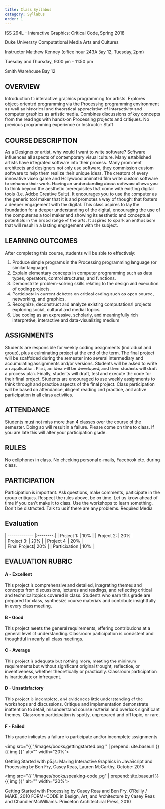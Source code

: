 ```yaml
---
title: Class Syllabus
category: Syllabus
order: 1
---
```


ISS 294L - Interactive Graphics: Critical Code, Spring 2018

Duke University Computational Media Arts and Cultures

Instructor Matthew Kenney (office hour 243A Bay 12, Tuesday, 2pm)

Tuesday and Thursday, 9:00 pm - 11:50 pm

Smith Warehouse Bay 12


## OVERVIEW
Introduction to interactive graphics programming for artists. Explores object-oriented programming via the Processing programming environment as well as historical and theoretical appreciation of interactivity and computer graphics as artistic media. Combines discussions of key concepts from the readings with hands-on Processing projects and critiques. No previous programming experience or Instructor: Staff

## COURSE DESCRIPTION
As a Designer or artist, why would I want to write software? Software influences all aspects of contemporary visual culture. Many established artists have integrated software into their process. Many prominent architects and designers not only use software, they commission custom software to help them realize their unique ideas. The creators of every innovative video game and Hollywood animated film write custom software to enhance their work. 
Having an understanding about software allows you to think beyond the aesthetic prerequisites that come with existing digital tools (i.e. Adobe Creative Suite). It encourages you to use the computer as the generic tool maker that it is and promotes a way of thought that fosters a deeper engagement with the digital. 
This class aspires to lay the foundation for a deeper understanding of the digital, encouraging the use of the computer as a tool maker and showing its aesthetic and conceptual potentials in the broad range of the arts. It aspires to spark an enthusiasm that will result in a lasting engagement with the subject.

## LEARNING OUTCOMES
After completing this course, students will be able to effectively:

1. Produce simple programs in the Processing programming language (or similar language).
2. Explain elementary concepts in computer programming such as data types, operators,
control structures, and functions.
3. Demonstrate problem-solving skills relating to the design and execution of coding
projects.
4. Participate in current debates on critical coding such as open source, networking, and
graphics.
5. Recognize, deconstruct and analyze existing computational projects exploring social,
cultural and medial topics.
6. Use coding as an expressive, scholarly, and meaningfully rich interpretive, interactive
and data-visualizing medium

## ASSIGNMENTS
Students are responsible for weekly coding assignments (individual and group), plus a
culminating project at the end of the term. The final project will be scaffolded during the
semester into several intermediary and accumulating assignments and/or versions. Students will
be asked to write an application. First, an idea will be developed, and then students will draft a 
process plan. Finally, students will draft, test and execute the code for their final project.
Students are encouraged to use weekly assignments to think through and practice aspects of the
final project. Class participation will be based on attendance, diligent reading and practice, and
active participation in all class activities. 

## ATTENDANCE
Students must not miss more than 4 classes over the course of the semester. Doing so will result in a failure. Please come on time to class. If you are late this will alter your participation grade.

## RULES
No cellphones in class. No checking personal e-mails, Facebook etc. during class.

## PARTICIPATION

Participation is important. Ask questions, make comments, participate in the group critiques. Respect the rules above, be on time. Let us know ahead of time if you can't make it to class. Use the workshops to learn something. Don't be distracted. Talk to us if there are any problems.
Required Media

## Evaluation

| ------------- |:--------:| 
| Project 1:    | 10%     | 
| Project 2:    | 20%     |  
| Project 3:    | 20%     | 
| Project 4:    | 20%     |   
| Final Project:| 20%     | 
| Participation:| 10%     |  

## EVALUATION RUBRIC

#### A - Excellent
This project is comprehensive and detailed, integrating themes and concepts from discussions,
lectures and readings, and reflecting critical and technical topics covered in class. Students who
earn this grade are prepared for class, synthesize course materials and contribute insightfully in
every class meeting.

#### B - Good
This project meets the general requirements, offering contributions at a general level of
understanding. Classroom participation is consistent and thoughtful in nearly all class meetings.

#### C - Average
This project is adequate but nothing more, meeting the minimum requirements but without
significant original thought, reflection, or inventiveness, whether theoretically or practically.
Classroom participation is inarticulate or infrequent.

#### D - Unsatisfactory
This project is incomplete, and evidences little understanding of the workshops and discussions.
Critique and implementation demonstrate inattention to detail, misunderstand course material
and overlook significant themes. Classroom participation is spotty, unprepared and off topic, or
rare.

#### F - Failed
This grade indicates a failure to participate and/or incomplete assignments

<img src="{{ "/images/books/gettingstarted.png " | prepend: site.baseurl }}{{ img }}" alt="" width="20%">

Getting Started with p5.js: Making Interactive Graphics in JavaScript and Processing by Ben Fry, Casey Reas, Lauren McCarthy, October 2015

<img src="{{ "/images/books/speaking-code.jpg" | prepend: site.baseurl }}{{ img }}" alt="" width="20%">

Getting Started with Processing by Casey Reas and Ben Fry. O'Reilly / MAKE, 2010
FORM+CODE in Design, Art, and Architecture by Casey Reas and Chandler McWilliams. Princeton Architectural Press, 2010
